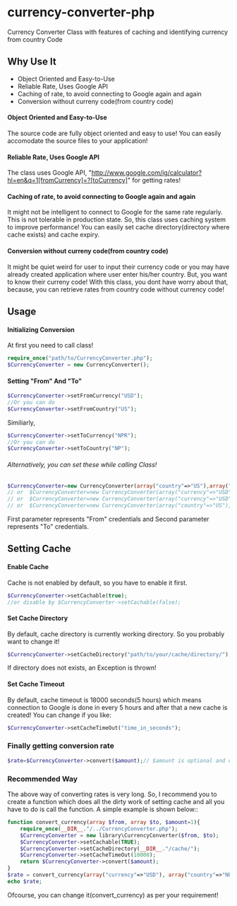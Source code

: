 currency-converter-php
======================

Currency Converter Class with features of caching and identifying currency from country Code

## Why Use It
<ul>
  <li>Object Oriented and Easy-to-Use</li>
  <li>Reliable Rate, Uses Google API</li>  
  <li>Caching of rate, to avoid connecting to Google again and again</li>
  <li>Conversion without curreny code(from country code)</li>
</ul>


#### Object Oriented and Easy-to-Use
The source code  are fully object oriented and easy to use! You can easily accomodate the source files to your application! 


#### Reliable Rate, Uses Google API
The class uses Google API, "http://www.google.com/ig/calculator?hl=en&q=1[fromCurrency]=?[toCurrency]" for getting rates!


#### Caching of rate, to avoid connecting to Google again and again
It might not be intelligent to connect to Google for the same rate regularly. This is not tolerable in production state.
So, this class uses caching system to improve performance! You can easily set cache directory(directory where cache exists) and cache expiry.


#### Conversion without curreny code(from country code)
It might be quiet weird for user to input their currency code or you may have already created application where user enter his/her country. But, you want to know their curreny code!
With this class, you dont have worry about that, because, you can retrieve rates from country code without currency code!



## Usage

#### Initializing Conversion
At first you need to call class!
```php
require_once("path/to/CurrencyConverter.php");
$CurrencyConverter = new CurrencyConverter();
```

#### Setting "From" And "To"
```php
$CurrencyConverter->setFromCurrency("USD");
//Or you can do
$CurrencyConverter->setFromCountry("US");
```
Similiarly,
```php
$CurrencyConverter->setToCurrency("NPR");
//Or you can do
$CurrencyConverter->setToCountry("NP");
```

###### Alternatively, you can set these while calling Class!
```php
$CurrencyConverter=new CurrencyConverter(array("country"=>"US"),array("currency"=>"NPR"));
// or  $CurrencyConverter=new CurrencyConverter(array("currency"=>"USD"),array("country"=>"NP"));
// or  $CurrencyConverter=new CurrencyConverter(array("currency"=>"USD"),array("currency"=>"NPR"));
// or  $CurrencyConverter=new CurrencyConverter(array("country"=>"US"),array("country"=>"NP"));
```
First parameter represents "From" credentials and Second parameter represents "To" credentials.


## Setting Cache

#### Enable Cache
Cache is not enabled by default, so you have to enable it first.
```php
$CurrencyConverter->setCachable(true);
//or disable by $CurrencyConverter->setCachable(false);
```
#### Set Cache Directory
By default, cache directory is currently working directory. So you probably want to change it!
```php
$CurrencyConverter->setCacheDirectory("path/to/your/cache/directory/");
```
If directory does not exists, an Exception is thrown!

#### Set Cache Timeout
By default, cache timeout is 18000 seconds(5 hours) which means connection to Google is done in every 5 hours and after that a new cache is created!
You can change if you like: 
```php
$CurrencyConverter->setCacheTimeOut("time_in_seconds");
```

### Finally getting conversion rate
```php
$rate=$CurrencyConverter->convert($amount);// $amount is optional and defaults to 1
```

### Recommended Way
The above way of converting rates is very long. So, I recommend you to create a function which does all the dirty work of setting cache and all you have to do is call the function.
A simple example is shown below::
```php
function convert_currency(array $from, array $to, $amount=1){
    require_once(__DIR__."/../CurrencyConverter.php");
    $CurrencyConverter = new library\CurrencyConverter($from, $to);
    $CurrencyConverter->setCachable(TRUE);
    $CurrencyConverter->setCacheDirectory(__DIR__."/cache/");
    $CurrencyConverter->setCacheTimeOut(10000);
    return $CurrencyConverter->convert($amount);
}
$rate = convert_currency(array("currency"=>"USD"), array("country"=>"NP"));
echo $rate;
```
Ofcourse, you can change it(convert_currency) as per your requirement!
